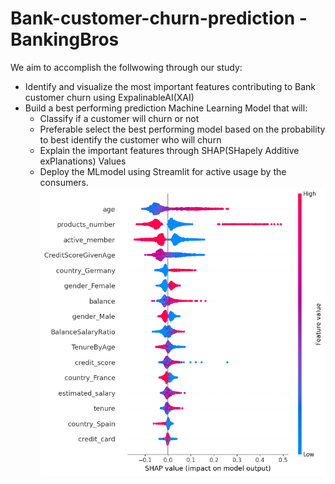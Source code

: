 # Bank-customer-churn-prediction - BankingBros
We aim to accomplish the follwowing through our study: 
* Identify and visualize the most important features contributing to Bank customer churn using ExpalinableAI(XAI)
* Build a best performing prediction Machine Learning Model that will:
    * Classify if a customer will churn or not
    * Preferable select the best performing model based on the probability to best identify the customer who will churn
    * Explain the important features through SHAP(SHapely Additive exPlanations) Values
    * Deploy the MLmodel using Streamlit for active usage by the consumers.
  ![SHAP Feature Importance](SHAP_featureimportance.png)  
  
